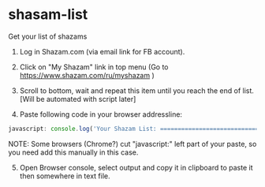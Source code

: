 # shasam-list
Get your list of shazams

1. Log in Shazam.com (via email link for FB account).

2. Click on "My Shazam" link in top menu (Go to https://www.shazam.com/ru/myshazam )

3. Scroll to bottom, wait and repeat this item until you reach the end of list. [Will be automated with script later]

4. Paste following code in your browser addressline:
```javascript
javascript: console.log('Your Shazam List: =====================================================================\r\n', Array.prototype.slice.apply(document.querySelector('.panel-bd.panel-bd-wide').children).reduce(function(list, li){list.push(li.querySelector('.title').textContent.trim() + '  -  ' +  li.querySelector('.artist').textContent.trim()); return list}, []).join('\r\n'));
```
NOTE: Some browsers (Chrome?) cut "javascript:" left part of your paste, so you need add this manually in this case.

5. Open Browser console, select output and copy it in clipboard to paste it then somewhere in text file.
